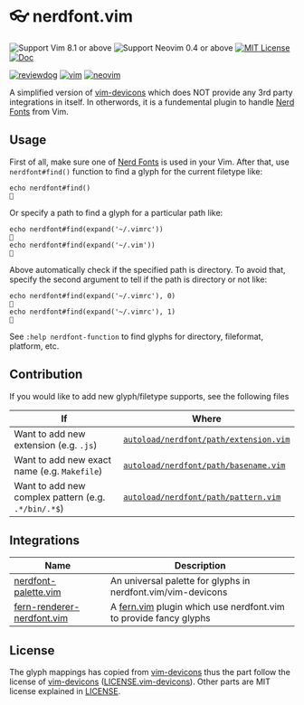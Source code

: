 # 👓 nerdfont.vim

![Support Vim 8.1 or above](https://img.shields.io/badge/support-Vim%208.1%20or%20above-yellowgreen.svg)
![Support Neovim 0.4 or above](https://img.shields.io/badge/support-Neovim%200.4%20or%20above-yellowgreen.svg)
[![MIT License](https://img.shields.io/badge/license-MIT-blue.svg)](LICENSE)
[![Doc](https://img.shields.io/badge/doc-%3Ah%20nerdfont-orange.svg)](doc/nerdfont.txt)

[![reviewdog](https://github.com/lambdalisue/nerdfont.vim/workflows/reviewdog/badge.svg)](https://github.com/lambdalisue/nerdfont.vim/actions?query=workflow%3Areviewdog)
[![vim](https://github.com/lambdalisue/nerdfont.vim/workflows/vim/badge.svg)](https://github.com/lambdalisue/nerdfont.vim/actions?query=workflow%3Avim)
[![neovim](https://github.com/lambdalisue/nerdfont.vim/workflows/neovim/badge.svg)](https://github.com/lambdalisue/nerdfont.vim/actions?query=workflow%3Aneovim)

A simplified version of [vim-devicons][] which does NOT provide any 3rd party integrations in itself.
In otherwords, it is a fundemental plugin to handle [Nerd Fonts][] from Vim.

[vim-devicons]: https://github.com/ryanoasis/vim-devicons
[nerd fonts]: https://github.com/ryanoasis/nerd-fonts

## Usage

First of all, make sure one of [Nerd Fonts][] is used in your Vim.
After that, use `nerdfont#find()` function to find a glyph for the current filetype like:

```vim
echo nerdfont#find()

```

Or specify a path to find a glyph for a particular path like:

```vim
echo nerdfont#find(expand('~/.vimrc'))

echo nerdfont#find(expand('~/.vim'))

```

Above automatically check if the specified path is directory.
To avoid that, specify the second argument to tell if the path is directory or not like:

```vim
echo nerdfont#find(expand('~/.vimrc'), 0)

echo nerdfont#find(expand('~/.vimrc'), 1)

```

See `:help nerdfont-function` to find glyphs for directory, fileformat, platform, etc.

## Contribution

If you would like to add new glyph/filetype supports, see the following files

| If                                                  | Where                                                                            |
| --------------------------------------------------- | -------------------------------------------------------------------------------- |
| Want to add new extension (e.g. `.js`)              | [`autoload/nerdfont/path/extension.vim`](./autoload/nerdfont/path/extension.vim) |
| Want to add new exact name (e.g. `Makefile`)        | [`autoload/nerdfont/path/basename.vim`](./autoload/nerdfont/path/basename.vim)   |
| Want to add new complex pattern (e.g. `.*/bin/.*$`) | [`autoload/nerdfont/path/pattern.vim`](./autoload/nerdfont/path/pattern.vim)     |

## Integrations

| Name                           | Description                                                          |
| ------------------------------ | -------------------------------------------------------------------- |
| [nerdfont-palette.vim][]       | An universal palette for glyphs in nerdfont.vim/vim-devicons         |
| [fern-renderer-nerdfont.vim][] | A [fern.vim][] plugin which use nerdfont.vim to provide fancy glyphs |

[nerdfont-palette.vim]: https://github.com/lambdalisue/nerdfont-palette.vim
[fern-renderer-nerdfont.vim]: https://github.com/lambdalisue/fern-renderer-nerdfont.vim
[fern.vim]: https://github.com/lambdalisue/fern.vim

## License

The glyph mappings has copied from [vim-devicons][] thus the part follow the license of [vim-devicons][] ([LICENSE.vim-devicons](./LICENSE.vim-devicon)).
Other parts are MIT license explained in [LICENSE](./LICENSE).
